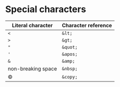 # Special characters

| Literal character  | Character reference |
| ------------------ | ------------------- |
| `<`                | `&lt;`              |
| `>`                | `&gt;`              |
| `"`                | `&quot;`            |
| `'`                | `&apos;`            |
| `&`                | `&amp;`             |
| non-breaking space | `&nbsp;`            |
| &copy;             | `&copy;`            |
